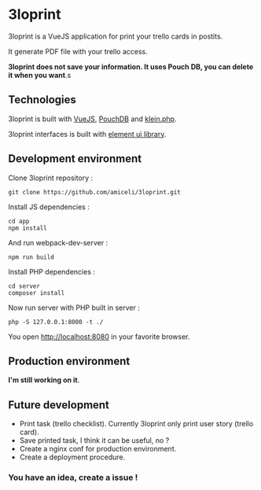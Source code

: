 # 3loprint

3loprint is a VueJS application for print your trello cards in postits.

It generate PDF file with your trello access.

**3loprint does not save your information. It uses Pouch DB, you can delete it when you want**.s

## Technologies

3loprint is built with [VueJS](https://vuejs.org/), [PouchDB](https://pouchdb.com/) and [klein.php](https://github.com/klein/klein.php).

3loprint interfaces is built with [element ui library](http://element.eleme.io/#/en-US).

## Development environment

Clone 3loprint repository : 

    git clone https://github.com/amiceli/3loprint.git
    
Install JS dependencies : 

    cd app
    npm install
    
And run webpack-dev-server : 

    npm run build
    
Install PHP dependencies : 

    cd server
    composer install
    
Now run server with PHP built in server : 

    php -S 127.0.0.1:8000 -t ./
    
You open [http://localhost:8080](http://localhost:8080) in your favorite browser.

## Production environment

**I'm still working on it**.

## Future development

 - Print task (trello checklist). Currently 3loprint only print user story (trello card).
 - Save printed task, I think it can be useful, no ?
 - Create a nginx conf for production environment.
 - Create a deployment procedure.
 
### You have an idea, create a issue !